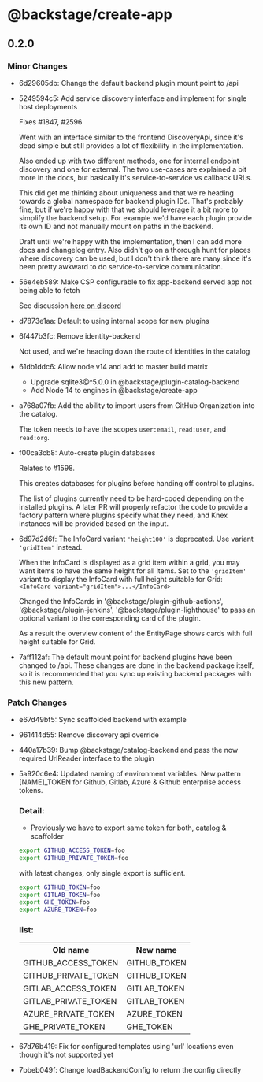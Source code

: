 # @backstage/create-app

## 0.2.0
### Minor Changes

- 6d29605db: Change the default backend plugin mount point to /api
- 5249594c5: Add service discovery interface and implement for single host deployments
  
  Fixes #1847, #2596
  
  Went with an interface similar to the frontend DiscoveryApi, since it's dead simple but still provides a lot of flexibility in the implementation.
  
  Also ended up with two different methods, one for internal endpoint discovery and one for external. The two use-cases are explained a bit more in the docs, but basically it's service-to-service vs callback URLs.
  
  This did get me thinking about uniqueness and that we're heading towards a global namespace for backend plugin IDs. That's probably fine, but if we're happy with that we should leverage it a bit more to simplify the backend setup. For example we'd have each plugin provide its own ID and not manually mount on paths in the backend.
  
  Draft until we're happy with the implementation, then I can add more docs and changelog entry. Also didn't go on a thorough hunt for places where discovery can be used, but I don't think there are many since it's been pretty awkward to do service-to-service communication.
- 56e4eb589: Make CSP configurable to fix app-backend served app not being able to fetch
  
  See discussion [here on discord](https://discordapp.com/channels/687207715902193673/687235481154617364/758721460163575850)
- d7873e1aa: Default to using internal scope for new plugins
- 6f447b3fc: Remove identity-backend
  
  Not used, and we're heading down the route of identities in the catalog
- 61db1ddc6: Allow node v14 and add to master build matrix
  
  - Upgrade sqlite3@^5.0.0 in @backstage/plugin-catalog-backend
  - Add Node 14 to engines in @backstage/create-app
- a768a07fb: Add the ability to import users from GitHub Organization into the catalog.
  
  The token needs to have the scopes `user:email`, `read:user`, and `read:org`.
- f00ca3cb8: Auto-create plugin databases
  
  Relates to #1598.
  
  This creates databases for plugins before handing off control to plugins.
  
  The list of plugins currently need to be hard-coded depending on the installed plugins. A later PR will properly refactor the code to provide a factory pattern where plugins specify what they need, and Knex instances will be provided based on the input.
- 6d97d2d6f: The InfoCard variant `'height100'` is deprecated. Use variant `'gridItem'` instead.
  
  When the InfoCard is displayed as a grid item within a grid, you may want items to have the same height for all items.
  Set to the `'gridItem'` variant to display the InfoCard with full height suitable for Grid:
  `<InfoCard variant="gridItem">...</InfoCard>`
  
  Changed the InfoCards in '@backstage/plugin-github-actions', '@backstage/plugin-jenkins', '@backstage/plugin-lighthouse'
  to pass an optional variant to the corresponding card of the plugin.
  
  As a result the overview content of the EntityPage shows cards with full height suitable for Grid.
- 7aff112af: The default mount point for backend plugins have been changed to /api. These changes are done in the backend package itself, so it is recommended that you sync up existing backend packages with this new pattern.

### Patch Changes

- e67d49bf5: Sync scaffolded backend with example
- 961414d55: Remove discovery api override
- 440a17b39: Bump @backstage/catalog-backend and pass the now required UrlReader interface to the plugin
- 5a920c6e4: Updated naming of environment variables. New pattern [NAME]\_TOKEN for Github, Gitlab, Azure & Github enterprise access tokens.
  
  ### Detail:
  
  - Previously we have to export same token for both, catalog & scaffolder
  
  ```bash
  export GITHUB_ACCESS_TOKEN=foo
  export GITHUB_PRIVATE_TOKEN=foo
  ```
  
  with latest changes, only single export is sufficient.
  
  ```bash
  export GITHUB_TOKEN=foo
  export GITLAB_TOKEN=foo
  export GHE_TOKEN=foo
  export AZURE_TOKEN=foo
  ```
  
  ### list:
  
  <table>
    <tr>
      <th>Old name</th>
      <th>New name</th>
    </tr>
    <tr>
      <td>GITHUB_ACCESS_TOKEN</td>
      <td>GITHUB_TOKEN</td>
    </tr>
    <tr>
      <td>GITHUB_PRIVATE_TOKEN</td>
      <td>GITHUB_TOKEN</td>
    </tr>
    <tr>
      <td>GITLAB_ACCESS_TOKEN</td>
      <td>GITLAB_TOKEN</td>
    </tr>
    <tr>
      <td>GITLAB_PRIVATE_TOKEN</td>
      <td>GITLAB_TOKEN</td>
    </tr>
    <tr>
      <td>AZURE_PRIVATE_TOKEN</td>
      <td>AZURE_TOKEN</td>
    </tr>
    <tr>
      <td>GHE_PRIVATE_TOKEN</td>
      <td>GHE_TOKEN</td>
    </tr>
  </table>
- 67d76b419: Fix for configured templates using 'url' locations even though it's not supported yet
- 7bbeb049f: Change loadBackendConfig to return the config directly
